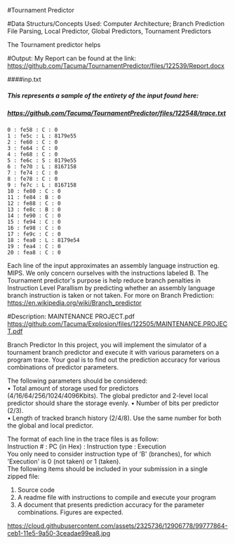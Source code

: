 #Tournament Predictor

#Data Structurs/Concepts Used:
Computer Architecture; Branch Prediction
File Parsing, 
Local Predictor, Global Predictors, Tournament Predictors

The Tournament predictor helps 

#Output:
My Report can be found at the link:
https://github.com/Tacuma/TournamentPredictor/files/122539/Report.docx


	
####inp.txt
##### This represents a sample of the entirety of the input found here:
##### https://github.com/Tacuma/TournamentPredictor/files/122548/trace.txt

	0 : fe58 : C : 0
	1 : fe5c : L : 8179e55
	2 : fe60 : C : 0
	3 : fe64 : C : 0
	4 : fe68 : C : 0
	5 : fe6c : S : 8179e55
	6 : fe70 : L : 8167158
	7 : fe74 : C : 0
	8 : fe78 : C : 0
	9 : fe7c : L : 8167158
	10 : fe80 : C : 0
	11 : fe84 : B : 0
	12 : fe88 : C : 0
	13 : fe8c : B : 0
	14 : fe90 : C : 0
	15 : fe94 : C : 0
	16 : fe98 : C : 0
	17 : fe9c : C : 0
	18 : fea0 : L : 8179e54
	19 : fea4 : C : 0
	20 : fea8 : C : 0
	
Each line of the input approximates an assembly language instruction eg. MIPS. 
We only concern ourselves with the instructions labeled B. The Tournament predictor's purpose is help reduce
branch penalties in Instruction Level Parallism by predicting whether an assembly language branch instruction is taken or not taken.
For more on Branch Prediction: https://en.wikipedia.org/wiki/Branch_predictor


#Description:
 MAINTENANCE  PROJECT.pdf
https://github.com/Tacuma/Explosion/files/122505/MAINTENANCE.PROJECT.pdf

Branch Predictor
In this project, you will implement the simulator of a tournament branch predictor and execute it with various parameters on a program trace. Your goal is to find out the prediction accuracy for various combinations of predictor parameters.    

The following parameters should be considered:                                                                                  
•	Total amount of storage used for predictors (4/16/64/256/1024/4096Kbits). The global predictor and 2-level local predictor      should share the storage evenly.
•	Number of bits per predictor (2/3).                                                                                           
•	Length of tracked branch history (2/4/8). Use the same number for both the global and local predictor.   

The format of each line in the trace files is as follow:                                                                              
    Instruction # : PC (in Hex) : Instruction type : Execution                                                                        
You only need to consider instruction type of 'B' (branches), for which 'Execution' is 0 (not taken) or 1 (taken).                    
The following items should be included in your submission in a single zipped file:                                                    
1.	Source code                                                                                                                   
2.	A readme file with instructions to compile and execute your program                                                          
3.	A document that presents prediction accuracy for the parameter combinations. Figures are expected.                      
                                                                                                                                                                                                                                                                                                                                                                                                        
https://cloud.githubusercontent.com/assets/2325736/12906778/99777864-ceb1-11e5-9a50-3ceadae99ea8.jpg


 

